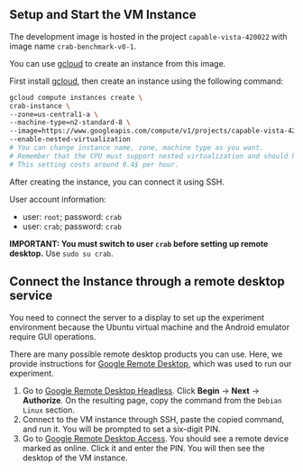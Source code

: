 ## Setup and Start the VM Instance

The development image is hosted in the project `capable-vista-420022` with image name `crab-benchmark-v0-1`.

You can use [gcloud](https://cloud.google.com/sdk/docs/install) to create an instance from this image.

First install [gcloud](https://cloud.google.com/sdk/docs/install), then create an instance using the following command:

```bash
gcloud compute instances create \
crab-instance \
--zone=us-central1-a \
--machine-type=n2-standard-8 \
--image=https://www.googleapis.com/compute/v1/projects/capable-vista-420022/global/images/crab-benchmark-v0-1 \
--enable-nested-virtualization
# You can change instance name, zone, machine type as you want.
# Remember that the CPU must support nested virtualization and should have at least 32G memory.
# This setting costs around 0.4$ per hour.
```

After creating the instance, you can connect it using SSH.

User account information:

* user: `root`; password: `crab`
* user: `crab`; password: `crab`

**IMPORTANT: You must switch to user `crab` before setting up remote desktop.** Use `sudo su crab`.

## Connect the Instance through a remote desktop service

You need to connect the server to a display to set up the experiment environment because the Ubuntu virtual machine and the Android emulator require GUI operations.

There are many possible remote desktop products you can use. Here, we provide instructions for [Google Remote Desktop](https://remotedesktop.google.com/access/), which was used to run our experiment.

1. Go to [Google Remote Desktop Headless](https://remotedesktop.google.com/headless). Click **Begin** -> **Next** -> **Authorize**. On the resulting page, copy the command from the `Debian Linux` section.
2. Connect to the VM instance through SSH, paste the copied command, and run it. You will be prompted to set a six-digit PIN.
3. Go to [Google Remote Desktop Access](https://remotedesktop.google.com/access). You should see a remote device marked as online. Click it and enter the PIN. You will then see the desktop of the VM instance.